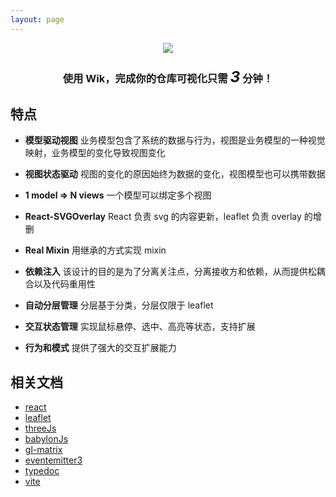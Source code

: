 ```yaml
---
layout: page
---
```


<div style="text-align: center">
  <img class="logo-light" src="/assets/images/logo.svg" />
  <h3>
    使用 Wik，完成你的仓库可视化只需
    <em style="font-size: 1.5em">3</em>
    分钟！
  </h3>
</div>

## 特点

<ul class="cards cards--x2">
  
  <li>
  
  **模型驱动视图** 业务模型包含了系统的数据与行为，视图是业务模型的一种视觉映射，业务模型的变化导致视图变化
  
  </li>
    <li>
  
  **视图状态驱动** 视图的变化的原因始终为数据的变化，视图模型也可以携带数据

  </li>
    <li>
  
  **1 model => N views** 一个模型可以绑定多个视图

  </li>
    <li>
  
  **React-SVGOverlay** React 负责 svg 的内容更新，leaflet 负责 overlay 的增删

  </li>
    <li>
  
  **Real Mixin** 用继承的方式实现 mixin

  </li>
    <li>
  
  **依赖注入** 该设计的目的是为了分离关注点，分离接收方和依赖，从而提供松耦合以及代码重用性

  </li>
  <li>
  
  **自动分层管理** 分层基于分类，分层仅限于 leaflet

  </li>
  <li>
  
  **交互状态管理** 实现鼠标悬停、选中、高亮等状态，支持扩展

  </li>
  <li>
  
  **行为和模式** 提供了强大的交互扩展能力

  </li>
  
</ul>

## 相关文档

- <a href="https://reactjs.org/docs/getting-started.html">react</a>
- <a href="https://leafletjs.com/reference.html">leaflet</a>
- <a href="https://threejs.org/docs/index.html">threeJs</a>
- <a href="https://doc.babylonjs.com/start">babylonJs</a>
- <a href="https://glmatrix.net/docs/">gl-matrix</a>
- <a href="https://github.com/primus/eventemitter3#readme">eventemitter3</a>
- <a href="https://typedoc.org/guides/overview/">typedoc</a>
- <a href="https://vitejs.dev/guide/">vite</a>
